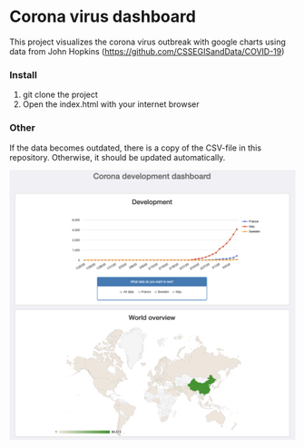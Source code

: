 # Corona virus dashboard

This project visualizes the corona virus outbreak with google charts using data from John Hopkins (https://github.com/CSSEGISandData/COVID-19)

### Install
1. git clone the project
2. Open the index.html with your internet browser

### Other
If the data becomes outdated, there is a copy of the CSV-file in this repository. Otherwise, it should be updated automatically.


![Screenshot of dashboard](https://github.com/ottve507/Corona-Virus-Dashboard/blob/master/Screenshot%20of%20project.png?raw=true)
